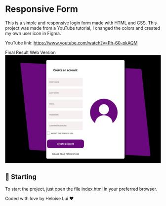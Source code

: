 <h1> Responsive Form </h1>

This is a simple and responsive login form made with HTML and CSS.
This project was made from a YouTube tutorial, I changed the colors and created my own user icon in Figma.

YouTube link: https://www.youtube.com/watch?v=Ph-60-pkAQM

Final Result
Web Version
<img src="assets/final.jpg" alt="Picture of the finished project">

<h2> 🚀 Starting </h2>
To start the project, just open the file index.html in your preferred browser.

Coded with love by Heloise Lui ♥️